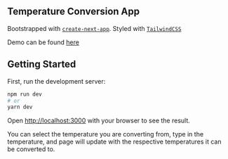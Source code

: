 ## Temperature Conversion App

Bootstrapped with [`create-next-app`](https://github.com/vercel/next.js/tree/canary/packages/create-next-app). Styled with [`TailwindCSS`](https://tailwindcss.com/)

Demo can be found [here](https://temperature-conversion-app.vercel.app/)

## Getting Started

First, run the development server:

```bash
npm run dev
# or
yarn dev
```

Open [http://localhost:3000](http://localhost:3000) with your browser to see the result.

You can select the temperature you are converting from, type in the temperature, and page will update with the respective temperatures it can be converted to.
